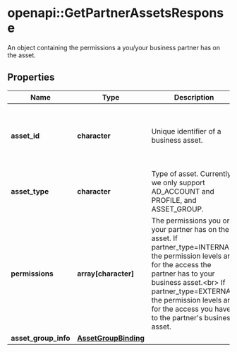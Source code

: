 # openapi::GetPartnerAssetsResponse

An object containing the permissions a you/your business partner has on the asset.

## Properties
Name | Type | Description | Notes
------------ | ------------- | ------------- | -------------
**asset_id** | **character** | Unique identifier of a business asset. | [optional] [Pattern: ^\\d+$] [Max. length: 20] [Min. length: 1] 
**asset_type** | **character** | Type of asset. Currently we only support AD_ACCOUNT and PROFILE, and ASSET_GROUP. | [optional] 
**permissions** | **array[character]** | The permissions you or your partner has on the asset. If partner_type&#x3D;INTERNAL, the permission levels are for the access the partner has to your business asset.&lt;br&gt; If partner_type&#x3D;EXTERNAL, the permission levels are for the access you have to the partner&#39;s business asset. | [optional] 
**asset_group_info** | [**AssetGroupBinding**](AssetGroupBinding.md) |  | [optional] 



